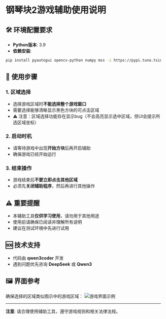# 钢琴块2游戏辅助使用说明

## 🛠️ 环境配置要求
- **Python版本**: 3.9
- **依赖安装**:
```bash
pip install pyautogui opencv-python numpy mss -i https://pypi.tuna.tsinghua.edu.cn/simple
```

## 🎯 使用步骤

### 1. 区域选择
- 选择游戏区域时**不能选择整个游戏窗口**
- 需要选择能够清晰显示黑色方块的可点击区域
- ⚠️ 注意：区域选择功能存在显示bug（不会高亮显示选中区域，但UI会提示所选区域坐标）

### 2. 启动时机
- 请等待游戏中出现**开始方块**后再开启辅助
- 确保游戏已经开始运行

### 3. 结束操作
- 游戏结束后**不要立即点击其他区域**
- 必须先**关闭辅助程序**，然后再进行其他操作

## ⚠️ 重要提醒
- 本辅助工具**仅供学习使用**，请勿用于其他用途
- 使用前请确保已阅读并理解所有说明
- 建议在测试环境中先进行试用

## 🆘 技术支持
- 代码由 **qwen3coder** 开发
- 遇到问题优先咨询 **DeepSeek** 或 **Qwen3**

## 🖼️ 界面参考
确保选择的区域类似图示中的游戏区域：
![游戏界面示例](https://github.com/user-attachments/assets/03d86c30-5b8c-40f0-b04c-d9065b73baa2)



---
**注意**: 请合理使用辅助工具，遵守游戏规则和相关法律法规。
```
